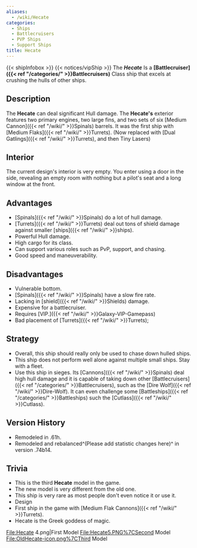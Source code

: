 ```yaml
---
aliases:
  - /wiki/Hecate
categories:
  - Ships
  - Battlecruisers
  - PVP Ships
  - Support Ships
title: Hecate
---
```


{{< shipInfobox >}} {{< notices/vipShip >}} The **_Hecate_** Is a **[Battlecruiser]({{< ref "/categories/" >}}Battlecruisers)** Class ship that excels at crushing the hulls of other ships.

## Description

The **Hecate** can deal significant Hull damage. The **Hecate's** exterior features two primary engines, two large fins, and two sets of six [Medium Cannon]({{< ref "/wiki/" >}}Spinals) barrels. It was the first ship with [Medium Flaks]({{< ref "/wiki/" >}}Turrets). (Now replaced with [Dual Gatlings]({{< ref "/wiki/" >}}Turrets), and then Tiny Lasers)

## Interior

The current design's interior is very empty. You enter using a door in the side, revealing an empty room with nothing but a pilot's seat and a long window at the front.

## Advantages

- [Spinals]({{< ref "/wiki/" >}}Spinals) do a lot of hull damage.
- [Turrets]({{< ref "/wiki/" >}}Turrets) deal out tons of shield damage against smaller [ships]({{< ref "/wiki/" >}}ships).
- Powerful Hull damage.
- High cargo for its class.
- Can support various roles such as PvP, support, and chasing.
- Good speed and maneuverability.

## Disadvantages

- Vulnerable bottom.
- [Spinals]({{< ref "/wiki/" >}}Spinals) have a slow fire rate.
- Lacking in [shield]({{< ref "/wiki/" >}}Shields) damage.
- Expensive for a battlecruiser.
- Requires [VIP.]({{< ref "/wiki/" >}}Galaxy-VIP-Gamepass)
- Bad placement of [Turrets]({{< ref "/wiki/" >}}Turrets);

## Strategy

- Overall, this ship should really only be used to chase down hulled ships.
- This ship does not perform well alone against multiple small ships. Stay with a fleet.
- Use this ship in sieges. Its [Cannons]({{< ref "/wiki/" >}}Spinals) deal high hull damage and it is capable of taking down other [Battlecruisers]({{< ref "/categories/" >}}Battlecruisers), such as the [Dire Wolf]({{< ref "/wiki/" >}}Dire-Wolf). It can even challenge some [Battleships]({{< ref "/categories/" >}}Battleships) such the [Cutlass]({{< ref "/wiki/" >}}Cutlass).

## Version History

- Remodeled in .61h.
- Remodeled and rebalanced^(Please add statistic changes here)^ in version .74b14.

## Trivia

- This is the third **Hecate** model in the game.
- The new model is very different from the old one.
- This ship is very rare as most people don't even notice it or use it.
- Design
- First ship in the game with [Medium Flak Cannons]({{< ref "/wiki/" >}}Turrets).
- Hecate is the Greek goddess of magic.

<File:Hecate> 4.png|First Model <File:Hecate5.PNG%7CSecond> Model <File:OldHecate-icon.png%7CThird> Model
